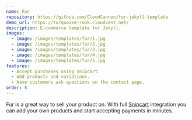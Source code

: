 ```yaml
---
name: Fur
repository: https://github.com/CloudCannon/fur-jekyll-template
demo_url: https://turquoise-rook.cloudvent.net/
description: E-commerce template for Jekyll.
images:
  - image: /images/templates/fur/1.jpg
  - image: /images/templates/fur/2.jpg
  - image: /images/templates/fur/3.jpg
  - image: /images/templates/fur/4.jpg
  - image: /images/templates/fur/5.jpg
features:
  - Accept purchases using Snipcart.
  - Add products and variations.
  - Have customers ask questions on the contact page.
order: 8
---
```


Fur is a great way to sell your product on. With full [Snipcart](https://snipcart.com/) integration you can add your own products and start accepting payments in minutes.